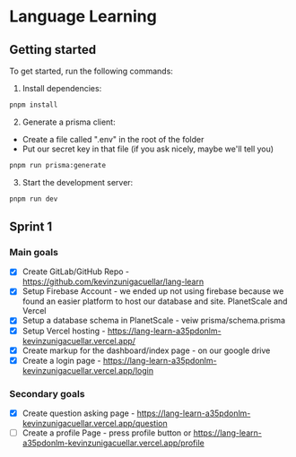 # Language Learning

## Getting started

To get started, run the following commands:

1. Install dependencies:

```bash
pnpm install
```

2. Generate a prisma client:

- Create a file called ".env" in the root of the folder
- Put our secret key in that file (if you ask nicely, maybe we'll tell you)

```bash
pnpm run prisma:generate
```

3. Start the development server:

```bash
pnpm run dev
```

## Sprint 1

### Main goals

- [x] Create GitLab/GitHub Repo - https://github.com/kevinzunigacuellar/lang-learn
- [x] Setup Firebase Account - we ended up not using firebase because we found an easier platform to host our database and site. PlanetScale and Vercel
- [x] Setup a database schema in PlanetScale - veiw prisma/schema.prisma
- [x] Setup Vercel hosting - https://lang-learn-a35pdonlm-kevinzunigacuellar.vercel.app/
- [x] Create markup for the dashboard/index page - on our google drive
- [x] Create a login page - https://lang-learn-a35pdonlm-kevinzunigacuellar.vercel.app/login

### Secondary goals

- [x] Create question asking page - https://lang-learn-a35pdonlm-kevinzunigacuellar.vercel.app/question
- [ ] Create a profile Page - press profile button or https://lang-learn-a35pdonlm-kevinzunigacuellar.vercel.app/profile
